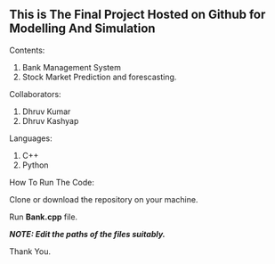 ## This is The Final Project Hosted on Github for Modelling And Simulation

Contents:

1. Bank Management System
2. Stock Market Prediction and forescasting.

Collaborators:

1. Dhruv Kumar
2. Dhruv Kashyap

Languages:

1. C++
2. Python

How To Run The Code:

Clone or download the repository on your machine. 

Run **Bank.cpp** file.

***NOTE: Edit the paths of the files suitably.***

Thank You.
